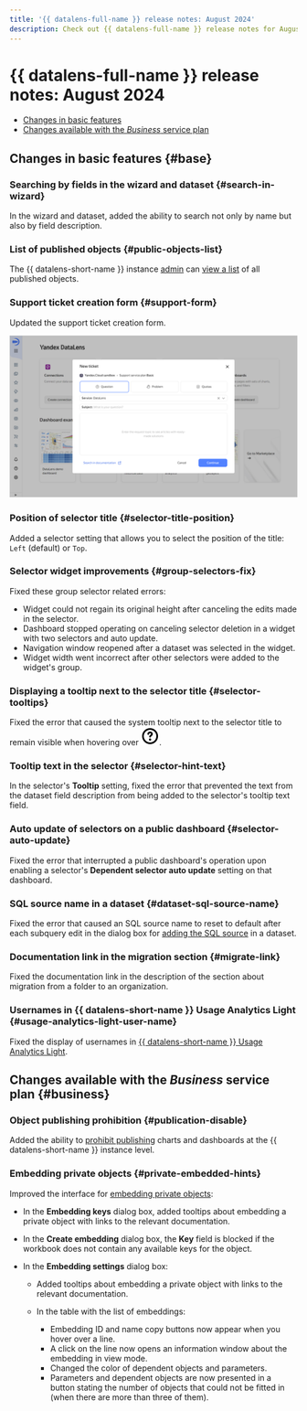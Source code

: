 ```yaml
---
title: '{{ datalens-full-name }} release notes: August 2024'
description: Check out {{ datalens-full-name }} release notes for August 2024.
---
```


# {{ datalens-full-name }} release notes: August 2024


* [Changes in basic features](#base)
* [Changes available with the _Business_ service plan](#business)

## Changes in basic features {#base}



### Searching by fields in the wizard and dataset {#search-in-wizard}

In the wizard and dataset, added the ability to search not only by name but also by field description.


### List of published objects {#public-objects-list}

The {{ datalens-short-name }} instance [admin](../security/roles.md#datalens-admin) can [view a list](../concepts/datalens-public.md#public-objects-list) of all published objects.


### Support ticket creation form {#support-form}

Updated the support ticket creation form.


![image](../../_assets/datalens/release-notes/support-form.png)



### Position of selector title {#selector-title-position}

Added a selector setting that allows you to select the position of the title: `Left` (default) or `Top`.


### **Selector** widget improvements {#group-selectors-fix}

Fixed these group selector related errors:

* Widget could not regain its original height after canceling the edits made in the selector.
* Dashboard stopped operating on canceling selector deletion in a widget with two selectors and auto update.
* Navigation window reopened after a dataset was selected in the widget.
* Widget width went incorrect after other selectors were added to the widget's group.

### Displaying a tooltip next to the selector title {#selector-tooltips}

Fixed the error that caused the system tooltip next to the selector title to remain visible when hovering over ![icon](../../_assets/console-icons/circle-question.svg).

### Tooltip text in the selector {#selector-hint-text}

In the selector's **Tooltip** setting, fixed the error that prevented the text from the dataset field description from being added to the selector's tooltip text field.


### Auto update of selectors on a public dashboard {#selector-auto-update}

Fixed the error that interrupted a public dashboard's operation upon enabling a selector's **Dependent selector auto update** setting on that dashboard.


### SQL source name in a dataset {#dataset-sql-source-name}

Fixed the error that caused an SQL source name to reset to default after each subquery edit in the dialog box for [adding the SQL source](../dataset/create-dataset.md#add-data) in a dataset.



### Documentation link in the migration section {#migrate-link}

Fixed the documentation link in the description of the section about migration from a folder to an organization.

### Usernames in {{ datalens-short-name }} Usage Analytics Light {#usage-analytics-light-user-name}

Fixed the display of usernames in [{{ datalens-short-name }} Usage Analytics Light](../operations/connection/create-usage-tracking.md#light-dash).

## Changes available with the _Business_ service plan {#business}

### Object publishing prohibition {#publication-disable}

Added the ability to [prohibit publishing](../concepts/datalens-public.md#publication-disable) charts and dashboards at the {{ datalens-short-name }} instance level.

### Embedding private objects {#private-embedded-hints}

Improved the interface for [embedding private objects](../security/private-embedded-objects.md):

* In the **Embedding keys** dialog box, added tooltips about embedding a private object with links to the relevant documentation.
* In the **Create embedding** dialog box, the **Key** field is blocked if the workbook does not contain any available keys for the object.
* In the **Embedding settings** dialog box:

  * Added tooltips about embedding a private object with links to the relevant documentation.
  * In the table with the list of embeddings:

    * Embedding ID and name copy buttons now appear when you hover over a line.
    * A click on the line now opens an information window about the embedding in view mode.
    * Changed the color of dependent objects and parameters.
    * Parameters and dependent objects are now presented in a button stating the number of objects that could not be fitted in (when there are more than three of them).

